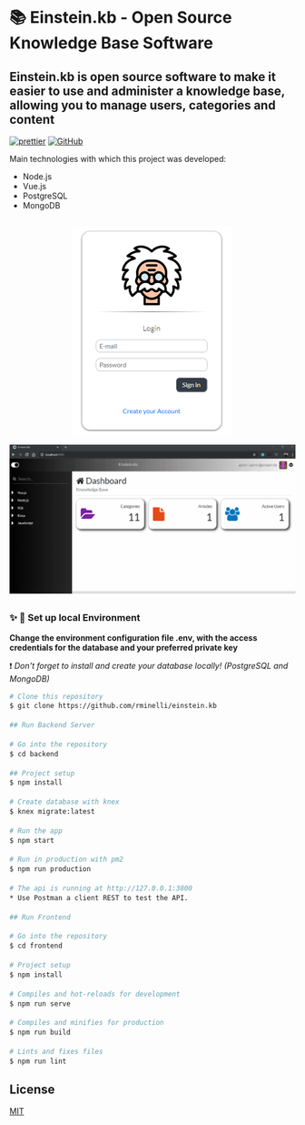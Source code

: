 # :books: Einstein.kb - Open Source Knowledge Base Software

## Einstein.kb is open source software to make it easier to use and administer a knowledge base, allowing you to manage users, categories and content

[![prettier](https://img.shields.io/badge/styled%20with-prettier-ff69b4.svg)](https://github.com/prettier/prettier)
[![GitHub](https://img.shields.io/github/license/mtxr/vscode-sqltools?style=flat-square)](https://github.com/rminelli/backend-assessment-insurance-company/blob/master/LICENSE)

Main technologies with which this project was developed:

- Node.js
- Vue.js
- PostgreSQL
- MongoDB

##

<p align="center">
  <img src="./docs/login-screen.png">
</p>

<p align="center">
  <img src="./docs/preview.gif">
</p>

##

### :sparkles: :runner: Set up local Environment

**Change the environment configuration file .env, with the access credentials for the database and your preferred private key**

:heavy_exclamation_mark: _Don't forget to install and create your database locally! (PostgreSQL and MongoDB)_

```bash
# Clone this repository
$ git clone https://github.com/rminelli/einstein.kb

## Run Backend Server

# Go into the repository
$ cd backend

## Project setup
$ npm install

# Create database with knex
$ knex migrate:latest

# Run the app
$ npm start

# Run in production with pm2
$ npm run production

# The api is running at http://127.0.0.1:3800
* Use Postman a client REST to test the API.

## Run Frontend

# Go into the repository
$ cd frontend

# Project setup
$ npm install

# Compiles and hot-reloads for development
$ npm run serve

# Compiles and minifies for production
$ npm run build

# Lints and fixes files
$ npm run lint
```

## License

[MIT](https://github.com/rminelli/backend-assessment-insurance-company/blob/master/LICENSE)
